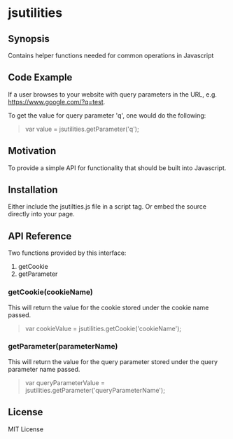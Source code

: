 # jsutilities


## Synopsis

Contains helper functions needed for common operations in Javascript

## Code Example

If a user browses to your website with query parameters in the URL, e.g. https://www.google.com/?q=test.

To get the value for query parameter 'q', one would do the following:

> var value = jsutilities.getParameter('q');


## Motivation

To provide a simple API for functionality that should be built into Javascript.

## Installation

Either include the jsutilties.js file in a script tag. Or embed the source directly into your page.

## API Reference

Two functions provided by this interface:

1. getCookie
2. getParameter

### getCookie(cookieName)

This will return the value for the cookie stored under the cookie name passed.
> var cookieValue = jsutilities.getCookie('cookieName');

### getParameter(parameterName)

This will return the value for the query parameter stored under the query parameter name passed.
> var queryParameterValue = jsutilities.getParameter('queryParameterName');


## License

MIT License
